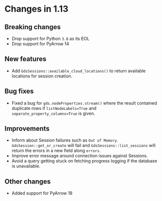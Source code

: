 # Changes in 1.13


## Breaking changes

* Drop support for Python `3.8` as its EOL
* Drop support for PyArrow 14


## New features

* Add `GdsSessions::available_cloud_locations()` to return available locations for session creation.


## Bug fixes

* Fixed a bug for `gds.nodeProperties.stream()` where the result contained duplicate rows if `listNodeLabels=True` and `separate_property_columns=True` is given.


## Improvements

* Inform about Session failures such as `Out of Memory`. `GdsSession::get_or_create` will fail and `GdsSessions::list_sessions` will return the errors in a new field along `errors`.
* Improve error message around connection issues against Sessions.
* Avoid a query getting stuck on fetching progress logging if the database is unavailable.


## Other changes

* Added support for PyArrow 18
